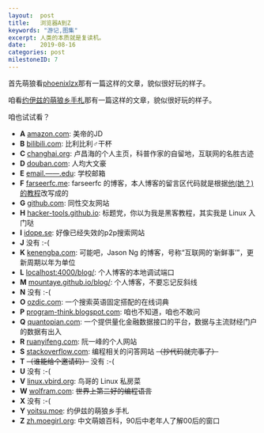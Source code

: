 ```yaml
---
layout:  post
title:   浏览器A到Z
keywords: "游记,图集"
excerpt: 人类的本质就是复读机。
date:    2019-08-16
categories: post
milestoneID: 7
---
```


首先萌狼看[phoenixlzx](https://blog.phoenixlzx.com/2014/03/10/browser-from-a-to-z/)那有一篇这样的文章，貌似很好玩的样子。

咱看[约伊兹的萌狼乡手札](https://blog.yoitsu.moe/a2z.html)那有一篇这样的文章，貌似很好玩的样子。

咱也试试看？

- __A__ [amazon.com](https://www.amazon.com): 美帝的JD
- __B__ [bilibili.com](https://www.bilibili.com): 比利比利♂干杯
- __C__ [changhai.org](https://www.changhai.org): 卢昌海的个人主页，科普作家的自留地，互联网的名胜古迹
- __D__ [douban.com](https://www.douban.com): 人均大文豪
- __E__ [email.——.edu](): 学校邮箱
- __F__ [farseerfc.me](https://farseerfc.me): farseerfc 的博客，本人博客的留言区代码就是根据[他(她？)的教程](https://farseerfc.me/github-issues-as-comments.html)改写成的
- __G__ [github.com](https://github.com): 同性交友网站
- __H__ [hacker-tools.github.io](https://hacker-tools.github.io): 标题党，你以为我是黑客教程，其实我是 Linux 入门哒
- __I__ [idope.se](): 好像已经失效的p2p搜索网站
- __J__ 没有 :-(
- __K__ [kenengba.com](https://kenengba.com): 可能吧，Jason Ng 的博客，号称“互联网的‘新鲜事’”，更新周期以年为单位
- __L__ [localhost:4000/blog/](): 个人博客的本地调试端口
- __M__ [mountaye.github.io/blog/](https://mountaye.github.io/blog/): 个人博客，不要忘记反斜线
- __N__ 没有 :-(
- __O__ [ozdic.com](http://www.ozdic.com/): 一个搜索英语固定搭配的在线词典
- __P__ [program-think.blogspot.com](https://program-think.blogspot.com): 咱也不知道，咱也不敢问
- __Q__ [quantopian.com](https://www.quantopian.com/home): 一个提供量化金融数据接口的平台，数据与主流财经门户的数据有出入
- __R__ [ruanyifeng.com](https://www.ruanyifeng.com/home.html): 阮一峰的个人网站
- __S__ [stackoverflow.com](https://stackoverflow.com): 编程相关的问答网站 ~~（抄代码就完事了）~~
- __T__  ~~（谁能给个邀请码）~~ 没有 :-(
- __U__ 没有 :-(
- __V__ [linux.vbird.org](http://linux.vbird.org/): 鸟哥的 Linux 私房菜
- __W__ [wolfram.com](http://wolfram.com/): ~~世界上第二好的编程语言~~
- __X__ 没有 :-(
- __Y__ [yoitsu.moe](https://blog.yoitsu.moe): 约伊兹的萌狼乡手札
- __Z__ [zh.moegirl.org](https://zh.moegirl.org/Mainpage): 中文萌娘百科，90后中老年人了解00后的窗口
